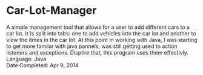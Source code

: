 # Car-Lot-Manager
A simple management tool that allows for a user to add different cars to a car lot. It is split into tabs: one to add vehicles into the car lot and another to view the itmes in the car lot. At this point in working with Java, I was starting to get more familar with java pannels, was still getting used to action listeners and exceptions. Disptire that, this program uses them effectivly. <br/>
Language: Java <br/>
Date Completed: Apr 9, 2014 <br/>
